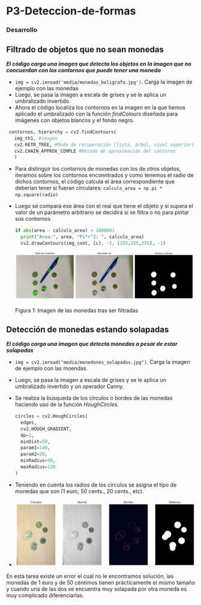 # P3-Deteccion-de-formas

###  Desarrollo

## Filtrado de objetos que no sean monedas

***El código carga una imagen que detecta los objetos en la imagen que no concuerdan con los contornos que puede tener una moneda***

- `img = cv2.imread('media/monedas_boligrafo.jpg')`. Carga la imagen de ejemplo con las monedas
- Luego, se pasa la imagen a escala de grises y se le aplica un umbralizado invertido.
- Ahora el código localiza los contornos en la imagen en la que hemos aplicado el umbralizado con la función *findColours* diseñada para imágenes con objetos blancos y el fondo negro.
 ```py
  contornos, hierarchy = cv2.findContours(
    img_th1, #imagen
    cv2.RETR_TREE, #Modo de recuperación (lista, árbol, nivel superior)
    cv2.CHAIN_APPROX_SIMPLE #Método de aproximación del contorno
    )
  ```
- Para distinguir los contornos de monedas con los de otros objetos, iteramos sobre los contornos enconntrados y como tenemos el radio de dichos contornos, el código calcula el área correspondiente que deberían tener si fueran circulares: `calculo_area = np.pi * np.square(radio)`
- Luego se compara ese área con el real que tiene el objeto y si supera el valor de un parámetro arbitrario se decidirá si se filtra o no para pintar sus contornos
  ```py
  if abs(area - calculo_area) < 100000:
    print("Area:", area, "Pi*r^2: ", calculo_area)    
    cv2.drawContours(img_cont, [c], -1, (255,255,255), -1)
  ```

  ![MONEDAS](results/tarea1.PNG "monedones separados de otros items")

  Figura 1: Imagen de las monedas tras ser filtradas

## Detección de monedas estando solapadas

***El código carga una imagen que detecta monedas a pesar de estar solapadas***

- `img = cv2.imread("media/monedones_solapados.jpg")`. Carga la imagen de ejemplo con las moendas.
- Luego, se pasa la imagen a escala de grises y se le aplica un umbralizado invertido y un operador Canny.
- Se realiza la busqueda de los círculos o bordes de las monedas haciendo uso de la función *HoughCircles*.
  ```py
  circles = cv2.HoughCircles(
    edges,
    cv2.HOUGH_GRADIENT,
    dp=1,  
    minDist=50, 
    param1=140,  
    param2=20,  
    minRadius=90,  
    maxRadius=120  
  ) 
  ```
- Teniendo en cuenta los radios de los circulos se asigna el tipo de monedas que son (1 euro, 50 cents., 20 cents., etc).

- ![MONEDAS SOLAPADAS](results/resultado2.png "resultado de monedas solapadas")

En esta tarea existe un error el cual no le encontramos solución, las monedas de 1 euro y de 50 céntimos tienen prácticamente el mismo tamaño
y cuando una de las dos se encuentra muy solapada por otra moneda es muy complicado diferenciarlas.
